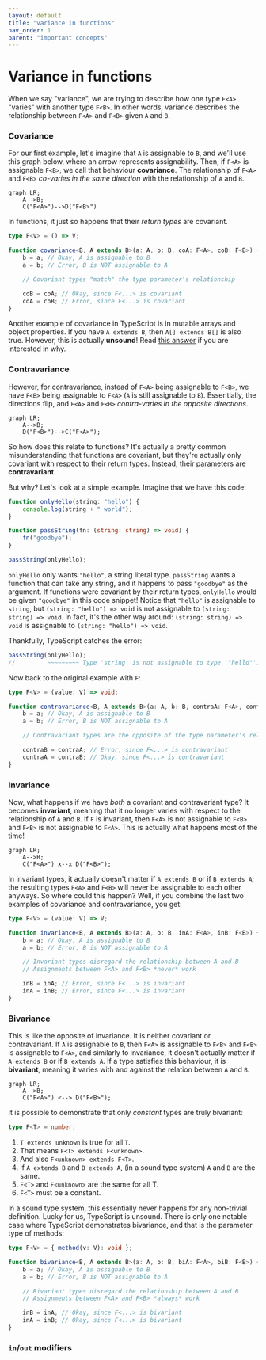 ```yaml
---
layout: default
title: "variance in functions"
nav_order: 1
parent: "important concepts"
---
```


# Variance in functions

When we say "variance", we are trying to describe how one type `F<A>` "varies" with another type `F<B>`.
In other words, variance describes the relationship between `F<A>` and `F<B>` given `A` and `B`.

### Covariance

For our first example, let's imagine that `A` is assignable to `B`, and we'll use this graph below, where an arrow represents assignability.
Then, if `F<A>` is assignable `F<B>`, we call that behaviour **covariance**.
The relationship of `F<A>` and `F<B>` _co-varies in the same direction_ with the relationship of `A` and `B`.

```mermaid
graph LR;
    A-->B;
    C("F<​A>")-->D("F<​B>")
```

In functions, it just so happens that their _return types_ are covariant.

```ts
type F<V> = () => V;

function covariance<B, A extends B>(a: A, b: B, coA: F<A>, coB: F<B>) {
    b = a; // Okay, A is assignable to B
    a = b; // Error, B is NOT assignable to A

    // Covariant types "match" the type parameter's relationship

    coB = coA; // Okay, since F<...> is covariant
    coA = coB; // Error, since F<...> is covariant
}
```

Another example of covariance in TypeScript is in mutable arrays and object properties.
If you have `A extends B`, then `A[] extends B[]` is also true.
However, this is actually **unsound**!
Read [this answer][unsoundarrays] if you are interested in why.

### Contravariance

However, for contravariance, instead of `F<A>` being assignable to `F<B>`, we have `F<B>` being assignable to `F<A>` (`A` is still assignable to `B`).
Essentially, the directions flip, and `F<A>` and `F<B>` _contra-varies in the opposite directions_.

```mermaid
graph LR;
    A-->B;
    D("F<​B>")-->C("F<​A>");
```

So how does this relate to functions?
It's actually a pretty common misunderstanding that functions are covariant, but they're actually only covariant with respect to their return types.
Instead, their parameters are **contravariant**.

But why? Let's look at a simple example. Imagine that we have this code:

```ts
function onlyHello(string: "hello") {
    console.log(string + " world");
}

function passString(fn: (string: string) => void) {
    fn("goodbye");
}

passString(onlyHello);
```

`onlyHello` only wants `"hello"`, a string literal type.
`passString` wants a function that can take any string, and it happens to pass `"goodbye"` as the argument.
If functions were covariant by their return types, `onlyHello` would be given `"goodbye"` in this code snippet!
Notice that `"hello"` is assignable to `string`, but `(string: "hello") => void` is not assignable to `(string: string) => void`.
In fact, it's the other way around: `(string: string) => void` is assignable to `(string: "hello") => void`.

Thankfully, TypeScript catches the error:

```ts
passString(onlyHello);
//         ~~~~~~~~~ Type 'string' is not assignable to type '"hello"'.
```

Now back to the original example with `F`:

```ts
type F<V> = (value: V) => void;

function contravariance<B, A extends B>(a: A, b: B, contraA: F<A>, contraB: F<B>) {
    b = a; // Okay, A is assignable to B
    a = b; // Error, B is NOT assignable to A

    // Contravariant types are the opposite of the type parameter's relationship

    contraB = contraA; // Error, since F<...> is contravariant
    contraA = contraB; // Okay, since F<...> is contravariant
}
```

### Invariance

Now, what happens if we have _both_ a covariant and contravariant type?
It becomes **invariant**, meaning that it no longer varies with respect to the relationship of `A` and `B`.
If `F` is invariant, then `F<A>` is not assignable to `F<B>` and `F<B>` is not assignable to `F<A>`.
This is actually what happens most of the time!

```mermaid
graph LR;
    A-->B;
    C("F<​A>") x--x D("F<​B>");
```

In invariant types, it actually doesn't matter if `A extends B` or if `B extends A`; the resulting types `F<A>` and `F<B>` will never be assignable to each other anyways.
So where could this happen? Well, if you combine the last two examples of covariance and contravariance, you get:

```ts
type F<V> = (value: V) => V;

function invariance<B, A extends B>(a: A, b: B, inA: F<A>, inB: F<B>) {
    b = a; // Okay, A is assignable to B
    a = b; // Error, B is NOT assignable to A

    // Invariant types disregard the relationship between A and B
    // Assignments between F<A> and F<B> *never* work

    inB = inA; // Error, since F<...> is invariant
    inA = inB; // Error, since F<...> is invariant
}
```

### Bivariance

This is like the opposite of invariance.
It is neither covariant or contravariant.
If `A` is assignable to `B`, then `F<A>` is assignable to `F<B>` and `F<B>` is assignable to `F<A>`, and similarly to invariance, it doesn't actually matter if `A extends B` or if `B extends A`.
If a type satisfies this behaviour, it is **bivariant**, meaning it varies with and against the relation between `A` and `B`.

```mermaid
graph LR;
    A-->B;
    C("F<​A>") <--> D("F<​B>");
```

It is possible to demonstrate that only _constant_ types are truly bivariant:

```ts
type F<T> = number;
```

1. `T extends unknown` is true for all `T`.
2. That means `F<T> extends F<unknown>`.
3. And also `F<unknown> extends F<T>`.
4. If `A extends B` and `B extends A`, (in a sound type system) `A` and `B` are the same.
5. `F<T>` and `F<unknown>` are the same for all T.
6. `F<T>` must be a constant.

In a sound type system, this essentially never happens for any non-trivial definition.
Lucky for us, TypeScript is unsound.
There is only one notable case where TypeScript demonstrates bivariance, and that is the parameter type of methods:

```ts
type F<V> = { method(v: V): void };

function bivariance<B, A extends B>(a: A, b: B, biA: F<A>, biB: F<B>) {
    b = a; // Okay, A is assignable to B
    a = b; // Error, B is NOT assignable to A

    // Bivariant types disregard the relationship between A and B
    // Assignments between F<A> and F<B> *always* work

    inB = inA; // Okay, since F<...> is bivariant
    inA = inB; // Okay, since F<...> is bivariant
}
```

### `in`/`out` modifiers

[unsoundarrays]: https://stackoverflow.com/a/60922930/18244921
